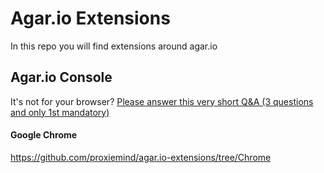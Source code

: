 # Agar.io Extensions
In this repo you will find extensions around agar.io

## Agar.io Console

It's not for your browser? [Please answer this very short Q&A (3 questions and only 1st mandatory)](https://docs.google.com/forms/d/1WOqu3e4S7kjMjjPLgYWb796lRHNGRCxKivU_-d75kBs/viewform)

#### Google Chrome
https://github.com/proxiemind/agar.io-extensions/tree/Chrome
